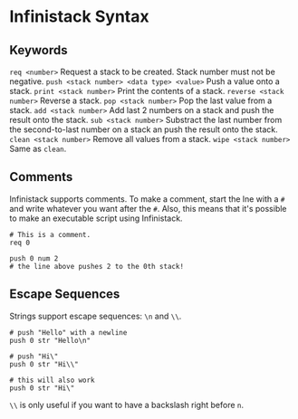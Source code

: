 
# Infinistack Syntax

## Keywords

`req <number>` Request a stack to be created. Stack number must not be negative.
`push <stack number> <data type> <value>` Push a value onto a stack.
`print <stack number>` Print the contents of a stack.
`reverse <stack number>` Reverse a stack.
`pop <stack number>` Pop the last value from a stack.
`add <stack number>` Add last 2 numbers on a stack and push the result onto the stack.
`sub <stack number>` Substract the last number from the second-to-last number on a stack an push the result onto the stack.
`clean <stack number>` Remove all values from a stack.
`wipe <stack number>` Same as `clean`.

## Comments

Infinistack supports comments. To make a comment, start the lne with a `#` and write whatever you want after the `#`. Also, this means that it's possible to make an executable script using Infinistack.

```
# This is a comment.
req 0

push 0 num 2
# the line above pushes 2 to the 0th stack!
```

## Escape Sequences

Strings support escape sequences: `\n` and `\\`.

```
# push "Hello" with a newline
push 0 str "Hello\n"

# push "Hi\"
push 0 str "Hi\\"

# this will also work
push 0 str "Hi\"
```

`\\` is only useful if you want to have a backslash right before `n`.
